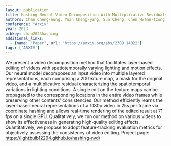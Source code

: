 ```yaml
---
layout: publication
title: Hashing Neural Video Decomposition With Multiplicative Residuals In Space-time
authors: Chan Cheng-hung, Yuan Cheng-yang, Sun Cheng, Chen Hwann-tzong
conference: "Arxiv"
year: 2023
bibkey: chan2023hashing
additional_links:
  - {name: "Paper", url: "https://arxiv.org/abs/2309.14022"}
tags: ['ARXIV']
---
```

We present a video decomposition method that facilitates layer-based editing
of videos with spatiotemporally varying lighting and motion effects. Our neural
model decomposes an input video into multiple layered representations, each
comprising a 2D texture map, a mask for the original video, and a
multiplicative residual characterizing the spatiotemporal variations in
lighting conditions. A single edit on the texture maps can be propagated to the
corresponding locations in the entire video frames while preserving other
contents' consistencies. Our method efficiently learns the layer-based neural
representations of a 1080p video in 25s per frame via coordinate hashing and
allows real-time rendering of the edited result at 71 fps on a single GPU.
Qualitatively, we run our method on various videos to show its effectiveness in
generating high-quality editing effects. Quantitatively, we propose to adopt
feature-tracking evaluation metrics for objectively assessing the consistency
of video editing. Project page: https://lightbulb12294.github.io/hashing-nvd/
